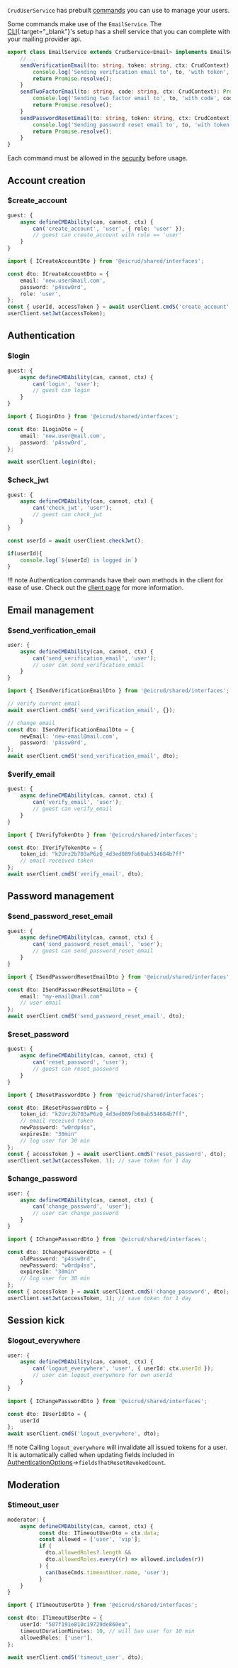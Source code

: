 `CrudUserService` has prebuilt [commands](../services/commands.md) you can use to manage your users. 

Some commands make use of the `EmailService`. The [CLI](https://www.npmjs.com/package/@eicrud/cli){:target="_blank"}'s setup has a shell service that you can complete with your mailing provider api. 

```typescript title="services/email/email.service.ts"
export class EmailService extends CrudService<Email> implements EmailService {
    //...
    sendVerificationEmail(to: string, token: string, ctx: CrudContext): Promise<any> {
        console.log('Sending verification email to', to, 'with token', token);
        return Promise.resolve();
    }
    sendTwoFactorEmail(to: string, code: string, ctx: CrudContext): Promise<any> {
        console.log('Sending two factor email to', to, 'with code', code);
        return Promise.resolve();
    }
    sendPasswordResetEmail(to: string, token: string, ctx: CrudContext): Promise<any> {
        console.log('Sending password reset email to', to, 'with token', token);
        return Promise.resolve();
    }
}
```
Each command must be allowed in the [security](../security/definition.md) before usage.  

## Account creation

### $create_account
```typescript title="create_account.security.ts"
guest: {
    async defineCMDAbility(can, cannot, ctx) {
        can('create_account', 'user', { role: 'user' });
        // guest can create_account with role == 'user'
    }
}
```
```typescript 
import { ICreateAccountDto } from '@eicrud/shared/interfaces';

const dto: ICreateAccountDto = {
    email: 'new.user@mail.com',
    password: 'p4ssw0rd',
    role: 'user',
};
const { userId, accessToken } = await userClient.cmdS('create_account', dto);
userClient.setJwt(accessToken);
```

## Authentication

### $login
```typescript title="login.security.ts"
guest: {
    async defineCMDAbility(can, cannot, ctx) {
        can('login', 'user');
        // guest can login
    }
}
```
```typescript 
import { ILoginDto } from '@eicrud/shared/interfaces';

const dto: ILoginDto = {
    email: 'new.user@mail.com',
    password: 'p4ssw0rd',
};

await userClient.login(dto);
```

### $check_jwt
```typescript title="login.check_jwt.ts"
guest: {
    async defineCMDAbility(can, cannot, ctx) {
        can('check_jwt', 'user');
        // guest can check_jwt
    }
}
```
```typescript 
const userId = await userClient.checkJwt();

if(userId){
    console.log(`${userId} is logged in`) 
}
```

!!! note
    Authentication commands have their own methods in the client for ease of use. Check out the [client page](../client/setup.md) for more information.

## Email management

### $send_verification_email
```typescript title="send_verification_email.security.ts"
user: {
    async defineCMDAbility(can, cannot, ctx) {
        can('send_verification_email', 'user');
        // user can send_verification_email
    }
}
```
```typescript 
import { ISendVerificationEmailDto } from '@eicrud/shared/interfaces';

// verify current email
await userClient.cmdS('send_verification_email', {});

// change email
const dto: ISendVerificationEmailDto = {
    newEmail: 'new-email@mail.com',
    password: 'p4ssw0rd',
};
await userClient.cmdS('send_verification_email', dto);
```
### $verify_email

```typescript title="verify_email.security.ts"
guest: {
    async defineCMDAbility(can, cannot, ctx) {
        can('verify_email', 'user');
        // guest can verify_email
    }
}
```
```typescript 
import { IVerifyTokenDto } from '@eicrud/shared/interfaces';

const dto: IVerifyTokenDto = {
    token_id: "k2Urz2b703aP6zQ_4d3ed089fb60ab534684b7ff"
    // email received token 
};
await userClient.cmdS('verify_email', dto);
```

## Password management

### $send_password_reset_email

```typescript title="send_password_reset_email.security.ts"
guest: {
    async defineCMDAbility(can, cannot, ctx) {
        can('send_password_reset_email', 'user');
        // guest can send_password_reset_email
    }
}
```
```typescript 
import { ISendPasswordResetEmailDto } from '@eicrud/shared/interfaces';

const dto: ISendPasswordResetEmailDto = {
    email: "my-email@mail.com"
    // user email 
};
await userClient.cmdS('send_password_reset_email', dto);
```

### $reset_password

```typescript title="reset_password.security.ts"
guest: {
    async defineCMDAbility(can, cannot, ctx) {
        can('reset_password', 'user');
        // guest can reset_password
    }
}
```
```typescript 
import { IResetPasswordDto } from '@eicrud/shared/interfaces';

const dto: IResetPasswordDto = {
    token_id: "k2Urz2b703aP6zQ_4d3ed089fb60ab534684b7ff",
    // email received token 
    newPassword: "w0rdp4ss",
    expiresIn: "30min"
    // log user for 30 min
};
const { accessToken } = await userClient.cmdS('reset_password', dto);
userClient.setJwt(accessToken, 1); // save token for 1 day
```

### $change_password

```typescript title="change_password.security.ts"
user: {
    async defineCMDAbility(can, cannot, ctx) {
        can('change_password', 'user');
        // user can change_password
    }
}
```
```typescript 
import { IChangePasswordDto } from '@eicrud/shared/interfaces';

const dto: IChangePasswordDto = {
    oldPassword: "p4ssw0rd",
    newPassword: "w0rdp4ss",
    expiresIn: "30min"
    // log user for 30 min
};
const { accessToken } = await userClient.cmdS('change_password', dto);
userClient.setJwt(accessToken, 1); // save token for 1 day
```

## Session kick

### $logout_everywhere
```typescript title="logout_everywhere.security.ts"
user: {
    async defineCMDAbility(can, cannot, ctx) {
        can('logout_everywhere', 'user', { userId: ctx.userId });
        // user can logout_everywhere for own userId
    }
}
```
```typescript 
import { IChangePasswordDto } from '@eicrud/shared/interfaces';

const dto: IUserIdDto = {
    userId
};
await userClient.cmdS('logout_everywhere', dto);
```

!!! note 
    Calling `logout_everywhere` will invalidate all issued tokens for a user. It is automatically called when updating fields included in [AuthenticationOptions](../configuration/authentication.md)->`fieldsThatResetRevokedCount`.


## Moderation

### $timeout_user
```typescript title="timeout_user.security.ts"
moderator: {
    async defineCMDAbility(can, cannot, ctx) {
          const dto: ITimeoutUserDto = ctx.data;
          const allowed = ['user', 'vip'];
          if (
            dto.allowedRoles?.length &&
            dto.allowedRoles.every((r) => allowed.includes(r))
          ) {
            can(baseCmds.timeoutUser.name, 'user');
          }
    }
}
```
```typescript 
import { ITimeoutUserDto } from '@eicrud/shared/interfaces';

const dto: ITimeoutUserDto = {
    userId: "507f191e810c19729de860ea",
    timeoutDurationMinutes: 10, // will ban user for 10 min
    allowedRoles: ['user'],
};

await userClient.cmdS('timeout_user', dto);
```
